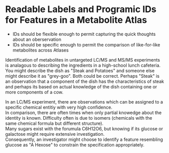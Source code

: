 <h1>Readable Labels and Programic IDs for Features in a Metabolite Atlas</h1>
<ul>
	<li>IDs should be flexible enough to permit capturing the quick thoughts about an oberservation</li>
	<li>IDs should be specific enough to permit the comparison of like-for-like metabolites across Atlases</li>
</ul>
Identification of metabolites in untargeted LC/MS and MS/MS experiments is analagous to describing the ingredients in a high-school lunch cafeteria.  
You might describe the dish as "Steak and Potatoes" and someone else might describe it as "grey-goo".  Both could be correct.  
Perhaps "Steak" is an observation that a component of the dish has the characteristics of steak and perhaps its based on actual knowledge of the dish containing one or more components of a cow.

In an LC/MS experiment, there are observations which can be assigned to a specific chemical entitiy with very high confidence.  
In comparison, there are often times when only partial knowedge about the identity is known.  Difficulty often is due to isomers (chemicals with the same chemical formula but different structure).  
Many sugars exist with the forumula C6H12O6, but knowing if its glucose or galactose might require extensive investigation.  
Consequently, an investigator might choose to identify a feature resembling glucose as "A Hexose" to constrain the specification appropriately.


